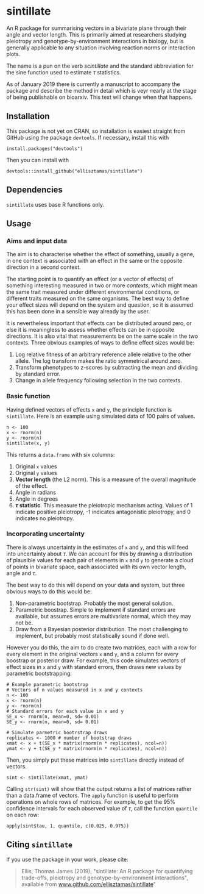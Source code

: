 # sintillate

An R package for summarising vectors in a bivariate plane through their angle and vector length. This is primarily aimed at researchers studying pleiotropy and genotype-by-environment interactions in biology, but is generally applicable to any situation involving reaction norms or interaction plots.

The name is a pun on the verb *scintillate* and the standard abbreviation for the sine function used to estimate $\tau$ statistics.

As of January 2019 there is currently a manuscript to accompany the package and describe the method in detail which is veyr nearly at the stage of being publishable on bioarxiv. This text will change when that happens.

## Installation

This package is not yet on CRAN, so installation is easiest straight from GitHub using the package `devtools`. If necessary, install this with

```
install.packages("devtools")
```

Then you can install with

```
devtools::install_github("ellisztamas/sintillate")
```

## Dependencies

`sintillate` uses base R functions only.

## Usage

### Aims and input data

The aim is to characterise whether the effect of something, usually a gene, in one context is associated with an effect in the same or the opposite direction in a second context.

The starting point is to quantify an effect (or a vector of effects) of something interesting measured in two or more *contexts*, which might mean the same trait measured under different environmental conditions, or different traits measured on the same organisms. The best way to define your effect sizes will depend on the system and question, so it is assumed this has been done in a sensible way already by the user.

It is nevertheless important that effects can be distributed around zero, or else it is meaningless to assess whether effects can be in opposite directions. It is also vital that measurements be on the same scale in the two contexts. Three obvious examples of ways to define effect sizes would be:

1. Log relative fitness of an arbitrary reference allele relative to the other allele. The log transform makes the ratio symmetrical around zero.
2. Transform phenotypes to z-scores by subtracting the mean and dividing by standard error.
3. Change in allele frequency following selection in the two contexts.

### Basic function

Having defined vectors of effects `x` and `y`, the principle function is `sintillate`. Here is an example using simulated data of 100 pairs of values.

```
n <- 100
x <- rnorm(n)
y <- rnorm(n)
sintillate(x, y)
```

This returns a `data.frame` with six columns:

1. Original `x` values
2. Original `y` values
3. **Vector length** (the L2 norm). This is a measure of the overall magnitude of the effect.
4. Angle in radians
5. Angle in degrees
6. **$\tau$ statistic**. This measure the pleiotropic mechanism acting. Values of 1 indicate positive pleiotropy, -1 indicates antagonistic pleiotropy, and 0 indicates no pleiotropy.

### Incorporating uncertainty

There is always uncertainty in the estimates of `x` and `y`, and this will feed into uncertainty about $\tau$. We can account for this by drawing a distribution of plausible values for each pair of elements in `x` and `y` to generate a cloud of points in bivariate space, each associated with its own vector length, angle and $\tau$.

The best way to do this will depend on your data and system, but three obvious ways to do this would be:
1. Non-parametric bootstrap. Probably the most general solution.
2. Parametric boostrap. Simple to implement if standard errors are available, but assumes errors are multivariate normal, which they may not be.
3. Draw from a Bayesian posterior distribution. The most challenging to implement, but probably most statistically sound if done well.

However you do this, the aim to do create two matrices, each with a row for every element in the original vectors `x` and `y`, and a column for every boostrap or posterior draw. For example, this code simulates vectors of effect sizes in `x` and `y` with standard errors, then draws new values by parametric bootstrapping:

```
# Example parametric bootstrap
# Vectors of n values measured in x and y contexts
n <- 100
x <- rnorm(n)
y <- rnorm(n)
# Standard errors for each value in x and y
SE_x <- rnorm(n, mean=0, sd= 0.01)
SE_y <- rnorm(n, mean=0, sd= 0.01)

# Simulate parmetric bootrstrap draws
replicates <- 1000 # number of bootstrap draws
xmat <- x + t(SE_x * matrix(rnorm(n * replicates), ncol=n))
ymat <- y + t(SE_y * matrix(rnorm(n * replicates), ncol=n))
```

Then, you simply put these matrices into `sintillate` directly instead of vectors.

```
sint <- sintillate(xmat, ymat)
```

Calling `str(sint)` will show that the output returns a list of matrices rather than a data.frame of vectors. The `apply` function is useful to perform operations on whole rows of matrices. For example, to get the 95% confidence intervals for each observed value of $\tau$, call the function `quantile` on each row:

```
apply(sint$tau, 1, quantile, c(0.025, 0.975))
```

## Citing `sintillate`

If you use the package in your work, please cite:

> Ellis, Thomas James (2019), "sintillate: An R package for quantifying trade-offs, pleiotropy and genotype-by-environment interactions", available from www.github.com/ellisztamas/sintillate"
